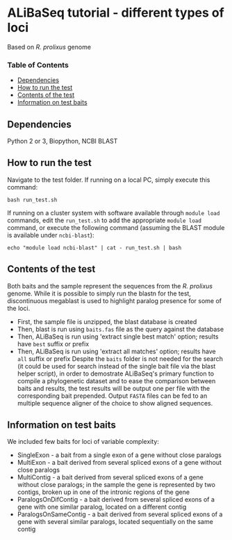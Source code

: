 # ALiBaSeq tutorial - different types of loci
Based on *R. prolixus* genome

### Table of Contents
* [Dependencies](https://github.com/AlexKnyshov/alibaseq/test#dependencies)  
* [How to run the test](https://github.com/AlexKnyshov/alibaseq/test#how-to-run-the-test)  
* [Contents of the test](https://github.com/AlexKnyshov/alibaseq/test#contents-of-the-test)  
* [Information on test baits](https://github.com/AlexKnyshov/alibaseq/test#information-on-test-baits)  

## Dependencies
Python 2 or 3, Biopython, NCBI BLAST

## How to run the test

Navigate to the test folder.
If running on a local PC, simply execute this command:
```
bash run_test.sh
```

If running on a cluster system with software available through `module load` commands, edit the `run_test.sh` to add the appropriate `module load` command, or execute the following command (assuming the BLAST module is available under `ncbi-blast`):
```
echo "module load ncbi-blast" | cat - run_test.sh | bash
```

## Contents of the test

Both baits and the sample represent the sequences from the *R. prolixus* genome. While it is possible to simply run the blastn for the test, discontinuous megablast is used to highlight paralog presence for some of the loci.
* First, the sample file is unzipped, the blast database is created
* Then, blast is run using `baits.fas` file as the query against the database
* Then, ALiBaSeq is run using 'extract single best match' option; results have `best` suffix or prefix
* Then, ALiBaSeq is run using 'extract all matches' option; results have `all` suffix or prefix
Despite the `baits` folder is not needed for the search (it could be used for search instead of the single bait file via the blast helper script), in order to demostrate ALiBaSeq's primary function to compile a phylogenetic dataset and to ease the comparison between baits and results, the test results will be output one per file with the corresponding bait prepended. Output `FASTA` files can be fed to an multiple sequence aligner of the choice to show aligned sequences.

## Information on test baits

We included few baits for loci of variable complexity:
* SingleExon - a bait from a single exon of a gene without close paralogs
* MultiExon - a bait derived from several spliced exons of a gene without close paralogs
* MultiContig - a bait derived from several spliced exons of a gene without close paralogs; in the sample the gene is represented by two contigs, broken up in one of the intronic regions of the gene
* ParalogsOnDifContig - a bait derived from several spliced exons of a gene with one similar paralog, located on a different contig
* ParalogsOnSameContig - a bait derived from several spliced exons of a gene with several similar paralogs, located sequentially on the same contig